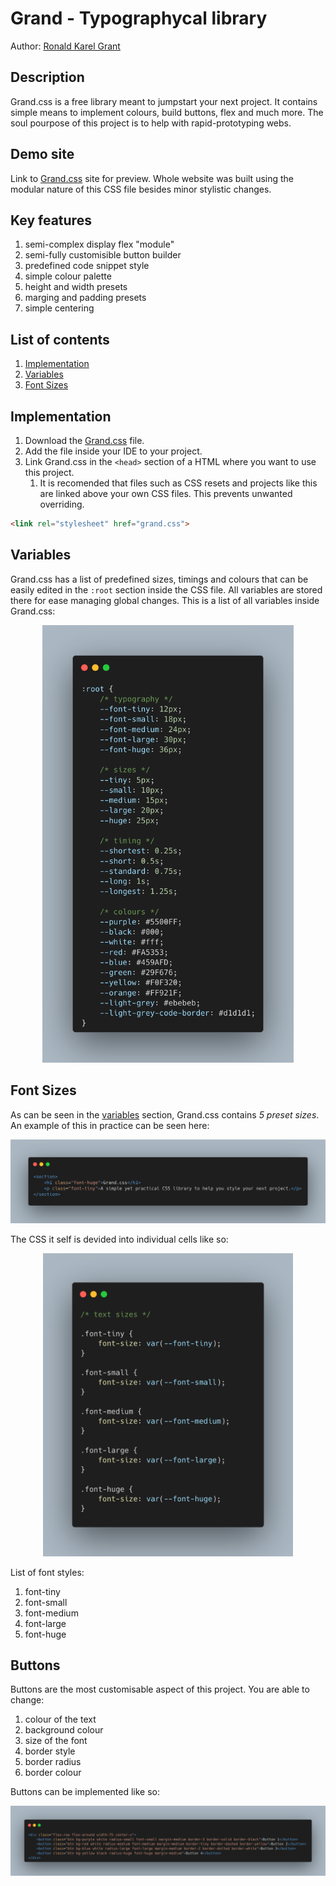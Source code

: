 # Grand - Typographycal library
Author: [Ronald Karel Grant](https://github.com/N041M)
## Description
Grand.css is a free library meant to jumpstart your next project. It contains simple means to implement colours, build buttons, flex and much more. The soul pourpose of this project is to help with rapid-prototyping webs.
## Demo site
Link to [Grand.css](https://pslib-cz.github.io/2022l4web-css-typographic-library-N041M) site for preview.
Whole website was built using the modular nature of this CSS file besides minor stylistic changes. 
## Key features
1. semi-complex display flex "module"
2. semi-fully customisible button builder
3. predefined code snippet style
4. simple colour palette
5. height and width presets
6. marging and padding presets
7. simple centering
## List of contents
1. [Implementation](#implementation)
2. [Variables](#variables)
3. [Font Sizes](#font-sizes)
## Implementation
1. Download the [Grand.css](https://github.com/pslib-cz/2022l4web-css-typographic-library-N041M/blob/master/docs/grand.css) file.
2. Add the file inside your IDE to your project.
3. Link Grand.css in the `<head>` section of a HTML where you want to use this project. 
    1. It is recomended that files such as CSS resets and projects like this are linked above your own  CSS files. This prevents unwanted overriding.
```html
<link rel="stylesheet" href="grand.css">
```
## Variables
Grand.css has a list of predefined sizes, timings and colours that can be easily edited in the `:root` section inside the CSS file. All variables are stored there for ease managing global changes.
This is a list of all variables inside Grand.css:

<p align="center">
    <img src="/docs/img/carbon/root.png" alt="root" height="700px">
</p>

## Font Sizes
As can be seen in the [variables](#variables) section, Grand.css contains *5 preset sizes*. An example of this in practice can be seen here:

<p>
    <img src="/docs/img/carbon/fontsize.png" alt="font size">
</p>

The CSS it self is devided into individual cells like so:

<p align="center">
    <img src="/docs/img/carbon/fontsizecss.png" alt="font size css" width="400px">
</p>

List of font styles:
1. font-tiny
2. font-small
3. font-medium
4. font-large
5. font-huge

## Buttons
Buttons are the most customisable aspect of this project. 
You are able to change:
1. colour of the text
2. background colour
3. size of the font
4. border style
5. border radius
6. border colour

Buttons can be implemented like so:

<p>
    <img src="/docs/img/carbon/button.png" alt="button">
</p>